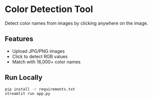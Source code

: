 # Color Detection Tool

Detect color names from images by clicking anywhere on the image.

## Features
- Upload JPG/PNG images
- Click to detect RGB values
- Match with 16,000+ color names

## Run Locally
```bash
pip install -r requirements.txt
streamlit run app.py
